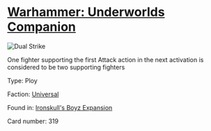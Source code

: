 # [Warhammer: Underworlds Companion](https://guidokessels.github.io/wh-underworlds)

  

![Dual Strike](https://warhammerunderworlds.com/wp-content/uploads/sites/6/2017/12/319_ENG-Dual-Strike.png)

One fighter supporting the first Attack action in the next activation is considered to be two supporting fighters

Type: Ploy

Faction: [Universal](https://guidokessels.github.io/wh-underworlds/factions/universal.md)

Found in: [Ironskull's Boyz Expansion](https://guidokessels.github.io/wh-underworlds/locations/ironskulls-boyz-expansion.md)

Card number: 319
